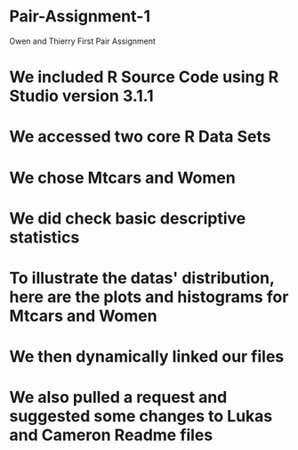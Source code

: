 Pair-Assignment-1
=================

Owen and Thierry First Pair Assignment 
# We included R Source Code using R Studio version 3.1.1
# We accessed two core R Data Sets
# We chose Mtcars and Women
# We did check basic descriptive statistics
# To illustrate the datas' distribution, here are the plots and histograms for Mtcars and Women
# We then dynamically linked our files
# We also pulled a request and suggested some changes to Lukas and Cameron Readme files

